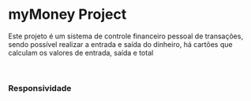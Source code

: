 <h1>myMoney Project</h1>
<p>Este projeto é um sistema de controle financeiro pessoal de transações, sendo possível realizar a entrada e saída do dinheiro, há cartões que calculam os valores de entrada, saída e total</p>
<img href="https://github.com/lulucasalves/mymoney-project/blob/main/.github/image1.png" />
<img href="https://github.com/lulucasalves/mymoney-project/blob/main/.github/image2.png" />
<h3>Responsividade</h3>
<img href="https://github.com/lulucasalves/mymoney-project/blob/main/.github/image3.png" />
<img href="https://github.com/lulucasalves/mymoney-project/blob/main/.github/image4.png" />
